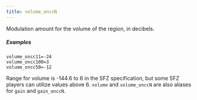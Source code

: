 ```yaml
---
title: volume_onccN
---
```

Modulation amount for the volume of the region, in decibels.

##### Examples

```
volume_oncc11=-24
volume_oncc100=3
volume_oncc50=-12
```

Range for volume is -144.6 to 6 in the SFZ specification, but some SFZ players
can utilize values above 6.
`volume` and `volume_onccN` are also aliases for `gain` and `gain_onccN`.

